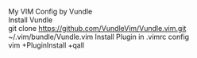 My VIM Config by Vundle  
Install Vundle  
git clone https://github.com/VundleVim/Vundle.vim.git ~/.vim/bundle/Vundle.vim
Install Plugin in .vimrc config  
vim +PluginInstall +qall
